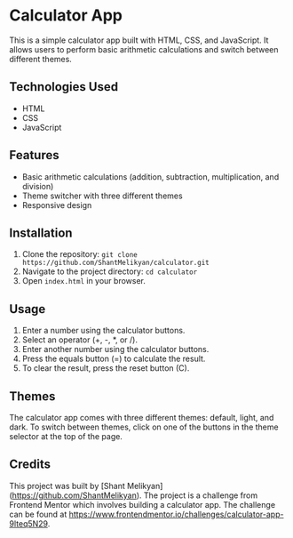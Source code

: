 # Calculator App

This is a simple calculator app built with HTML, CSS, and JavaScript. It allows users to perform basic arithmetic calculations and switch between different themes.

## Technologies Used

- HTML
- CSS
- JavaScript

## Features

- Basic arithmetic calculations (addition, subtraction, multiplication, and division)
- Theme switcher with three different themes
- Responsive design

## Installation

1. Clone the repository: `git clone https://github.com/ShantMelikyan/calculator.git`
2. Navigate to the project directory: `cd calculator`
3. Open `index.html` in your browser.

## Usage

1. Enter a number using the calculator buttons.
2. Select an operator (+, -, *, or /).
3. Enter another number using the calculator buttons.
4. Press the equals button (=) to calculate the result.
5. To clear the result, press the reset button (C).

## Themes

The calculator app comes with three different themes: default, light, and dark. To switch between themes, click on one of the buttons in the theme selector at the top of the page.

## Credits

This project was built by [Shant Melikyan] (https://github.com/ShantMelikyan).
The project is a challenge from Frontend Mentor which involves building a calculator app. 
The challenge can be found at https://www.frontendmentor.io/challenges/calculator-app-9lteq5N29.
